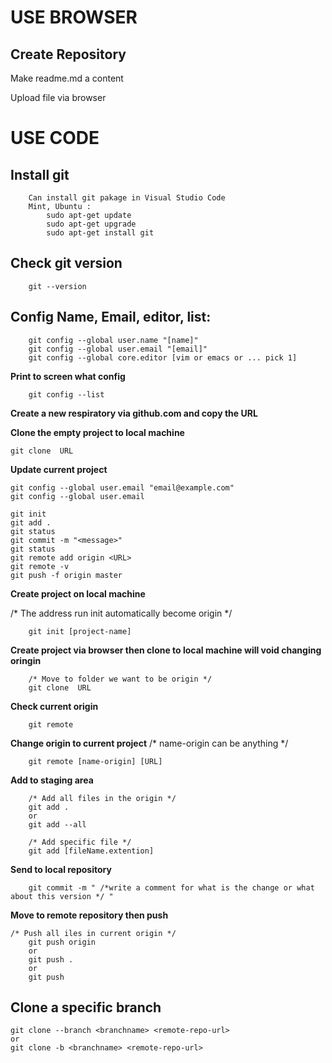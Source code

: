 # USE BROWSER

## Create Repository
Make readme.md a content

Upload file via browser

# USE CODE

## Install git
```
    Can install git pakage in Visual Studio Code
    Mint, Ubuntu : 
        sudo apt-get update
        sudo apt-get upgrade
        sudo apt-get install git
```
## Check git version
```
    git --version
```
## Config Name, Email, editor, list:
```
    git config --global user.name "[name]"
    git config --global user.email "[email]"
    git config --global core.editor [vim or emacs or ... pick 1]
```
**Print to screen what config**
```
    git config --list
```
**Create a new respiratory via github.com and copy the URL**

**Clone the empty project to local machine**
```
git clone  URL    
```
**Update current project**
```
git config --global user.email "email@example.com"
git config --global user.email

git init
git add .
git status
git commit -m "<message>"
git status
git remote add origin <URL>
git remote -v
git push -f origin master
```

**Create project on local machine**

/* The address run init automatically become origin */
```
    git init [project-name]
```
**Create project via browser then clone to local machine will void changing oringin**
```
    /* Move to folder we want to be origin */
    git clone  URL    
```
**Check current origin**
```
    git remote
```
**Change origin to current project**
/* name-origin can be anything */
```
    git remote [name-origin] [URL]
```

**Add to staging area**
```
    /* Add all files in the origin */
    git add .
    or
    git add --all
    
    /* Add specific file */
    git add [fileName.extention]
```
**Send to local repository**
```
    git commit -m " /*write a comment for what is the change or what about this version */ "
```
**Move to remote repository then push**
```
/* Push all iles in current origin */
    git push origin
    or
    git push .
    or
    git push
```
## Clone a specific branch
```
git clone --branch <branchname> <remote-repo-url>
or
git clone -b <branchname> <remote-repo-url>
```
